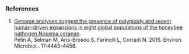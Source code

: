 ### References

1.  [Genome analyses suggest the presence of polyploidy and recent
    human-driven expansions in eight global populations of the honeybee
    pathogen Nosema
    ceranae](http://europepmc.org/abstract/MED/25914091).\
    Pelin A, Selman M, Aris-Brosou S, Farinelli L, Corradi N. 2015.
    Environ. Microbiol.. 17:4443-4458.
